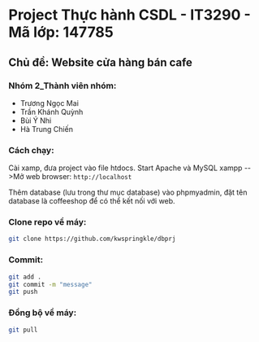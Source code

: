 # Project Thực hành CSDL - IT3290 - Mã lớp: 147785

## Chủ đề: Website cửa hàng bán cafe

### Nhóm 2_Thành viên nhóm:
- Trương Ngọc Mai
- Trần Khánh Quỳnh
- Bùi Ý Nhi
- Hà Trung Chiến

### Cách chạy:
Cài xamp, đưa project vào file htdocs. Start Apache và MySQL xampp
-->Mở web browser: `http://localhost`

Thêm database (lưu trong thư mục database) vào phpmyadmin, đặt tên database là coffeeshop để có thể kết nối với web.

### Clone repo về máy:
```sh
git clone https://github.com/kwspringkle/dbprj
```

### Commit:
```sh
git add .
git commit -m "message"
git push
```
### Đồng bộ về máy:
```sh
git pull
```
